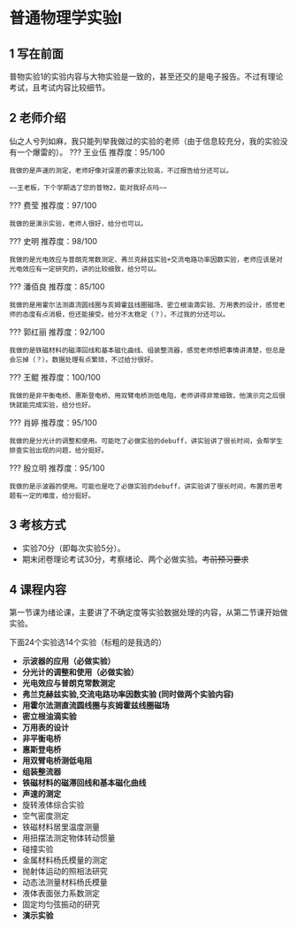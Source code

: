 # 普通物理学实验Ⅰ
## 1 写在前面
普物实验1的实验内容与大物实验是一致的，甚至还交的是电子报告。不过有理论考试，且考试内容比较细节。
## 2 老师介绍
仙之人兮列如麻，我只能列举我做过的实验的老师（由于信息较充分，我的实验没有一个爆雷的）。
??? 王业伍
    推荐度：95/100

    我做的是声速的测定，老师好像对误差的要求比较高，不过报告给分还可以。
    
    ~~王老板，下个学期选了您的普物2，能对我好点吗~~
??? 费莹
    推荐度：97/100

    我做的是演示实验，老师人很好，给分也可以。
??? 史明
    推荐度：98/100

    我做的是光电效应与普朗克常数测定、弗兰克赫兹实验+交流电路功率因数实验，老师应该是对光电效应有一定研究的，讲的比较细致，给分可以。
??? 潘佰良
    推荐度：85/100

    我做的是用霍尔法测直流圆线圈与亥姆霍兹线圈磁场、密立根油滴实验、万用表的设计，感觉老师的态度有点消极，但还能接受。给分不太稳定（？），不过我的分还可以。
??? 郭红丽
    推荐度：92/100

    我做的是铁磁材料的磁滞回线和基本磁化曲线、组装整流器，感觉老师想把事情讲清楚，但总是会忘掉（？）。数据处理有点繁琐，不过给分很好。
??? 王鲲
    推荐度：100/100

    我做的是非平衡电桥、惠斯登电桥、用双臂电桥测低电阻，老师讲得非常细致，他演示完之后很快就能完成实验，给分也好。
??? 肖婷
    推荐度：95/100

    我做的是分光计的调整和使用。可能吃了必做实验的debuff，讲实验讲了很长时间，会帮学生排查实验出现的问题，给分挺好。
??? 殷立明
    推荐度：95/100

    我做的是示波器的使用。可能也是吃了必做实验的debuff，讲实验讲了很长时间，布置的思考题有一定的难度，给分挺好。
## 3 考核方式
- 实验70分（即每次实验5分）。
- 期末闭卷理论考试30分，考察绪论、两个必做实验。~~考前预习要求~~
## 4 课程内容
第一节课为绪论课，主要讲了不确定度等实验数据处理的内容，从第二节课开始做实验。

下面24个实验选14个实验（标粗的是我选的）

- **示波器的应用（必做实验）**
- **分光计的调整和使用（必做实验）**
- **光电效应与普朗克常数测定**
- **弗兰克赫兹实验,交流电路功率因数实验 (同时做两个实验内容)**
- **用霍尔法测直流圆线圈与亥姆霍兹线圈磁场**
- **密立根油滴实验**
- **万用表的设计**
- **非平衡电桥**
- **惠斯登电桥**
- **用双臂电桥测低电阻**
- **组装整流器**
- **铁磁材料的磁滞回线和基本磁化曲线**
- **声速的测定**
- 旋转液体综合实验
- 空气密度测定
- 铁磁材料居里温度测量
- 用扭摆法测定物体转动惯量
- 碰撞实验
- 金属材料杨氏模量的测定
- 抛射体运动的照相法研究
- 动态法测量材料杨氏模量
- 液体表面张力系数测定
- 固定均匀弦振动的研究
- **演示实验**